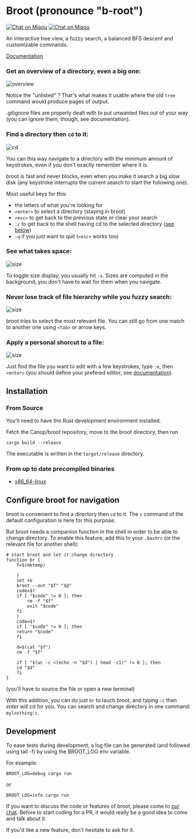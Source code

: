 # Broot (pronounce "b-root")

[![Chat on Miaou](https://miaou.dystroy.org/static/shields/room-en.svg?v=1)](https://miaou.dystroy.org/3?Code_et_Croissants)
[![Chat on Miaou](https://miaou.dystroy.org/static/shields/room-fr.svg?v=1)](https://miaou.dystroy.org/3?Code_et_Croissants)

An interactive tree view, a fuzzy search, a balanced BFS descent and customizable commands.

[Documentation](documentation.md)

### Get an overview of a directory, even a big one:

![overview](doc/20181215-overview.png)

Notice the "unlisted" ? That's what makes it usable where the old `tree` command would produce pages of output.

.gitignore files are properly dealt with to put unwanted files out of your way (you can ignore them, though, see documentation).

### Find a directory then `cd` to it:

![cd](doc/20181218-cd.png)

You can this way navigate to a directory with the minimum amount of keystrokes, even if you don't exactly remember where it is.

broot is fast and never blocks, even when you make it search a big slow disk (any keystroke interrupts the current search to start the following one).


Most useful keys for this:

* the letters of what you're looking for
* `<enter>` to select a directory (staying in broot)
* `<esc>` to get back to the previous state or clear your search
* `:c` to get back to the shell having cd to the selected directory ([see below](#use-broot-for-navigation))
* `:q` if you just want to quit (`<esc>` works too)

### See what takes space:

![size](doc/20181215-only-folders-with-size.png)

To toggle size display, you usually hit `:s`. Sizes are computed in the background, you don't have to wait for them when you navigate.

### Never lose track of file hierarchy while you fuzzy search:

![size](doc/20181215-search.png)

broot tries to select the most relevant file. You can still go from one match to another one using `<tab>` or arrow keys.

### Apply a personal shorcut to a file:

![size](doc/20181215-edit.png)

Just find the file you want to edit with a few keystrokes, type `:e`, then `<enter>` (you should define your prefered editor, see [documentation](documentation.md#verbs)).

## Installation

### From Source

You'll need to have the Rust development environment installed.

Fetch the Canop/broot repository, move to the broot directory, then run

    cargo build --release

The executable is written in the `target/release` directory.

### From up to date precompiled binaries

* [x86_64-linux](https://dystroy.org/broot/x86_64-linux/broot)

## Configure broot for navigation

broot is convenient to find a directory then `cd` to it. The `c` command of the default configuration is here for this purpose.

But broot needs a companion function in the shell in order to be able to change directory. To enable this feature, add this to your `.bashrc` (or the relevant file for another shell):

	# start broot and let it change directory
	function br {
	    f=$(mktemp)

	    (
		set +e
		broot --out "$f" "$@"
		code=$?
		if [ "$code" != 0 ]; then
		    rm -f "$f"
		    exit "$code"
		fi
	    )
	    code=$?
	    if [ "$code" != 0 ]; then
		return "$code"
	    fi

	    d=$(cat "$f")
	    rm -f "$f"

	    if [ "$(wc -c <(echo -n "$d") | head -c1)" != 0 ]; then
		cd "$d"
	    fi
	}

(you'll have to source the file or open a new terminal)

With this addition, you can do just `br` to lauch broot, and typing `:c` then *enter* will cd for you. You can search and change directory in one command: `mylosthing:c`.


## Development

To ease tests during development, a log file can be generated (and followed using tail -f) by using the BROOT_LOG env variable.

For example:

    BROOT_LOG=debug cargo run

or

    BROOT_LOG=info cargo run

If you want to discuss the code or features of broot, please come to [our chat](https://miaou.dystroy.org/3?Code_et_Croissants). Before to start coding for a PR, it would really be a good idea to come and talk about it.

If you'd like a new feature, don't hesitate to ask for it.
